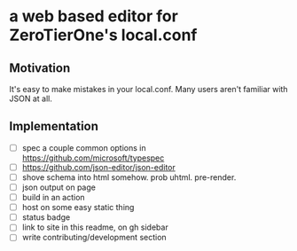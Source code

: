 # a web based editor for ZeroTierOne's local.conf 

## Motivation
It's easy to make mistakes in your local.conf. Many users aren't familiar with JSON at all.

## Implementation
- [ ] spec a couple common options in https://github.com/microsoft/typespec
- [ ] https://github.com/json-editor/json-editor
- [ ] shove schema into html somehow. prob uhtml. pre-render.
- [ ] json output on page
- [ ] build in an action
- [ ] host on some easy static thing
- [ ] status badge
- [ ] link to site in this readme, on gh sidebar
- [ ] write contributing/development section
